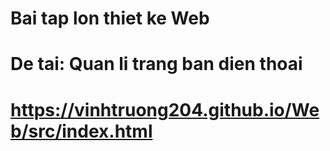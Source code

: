 # Bai tap lon thiet ke Web
# De tai: Quan li trang ban dien thoai
# https://vinhtruong204.github.io/Web/src/index.html
